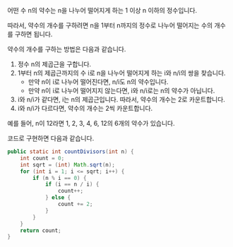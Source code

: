 어떤 수 n의 약수는 n을 나누어 떨어지게 하는 1 이상 n 이하의 정수입니다.

따라서, 약수의 개수를 구하려면 n을 1부터 n까지의 정수로 나누어 떨어지는 수의 개수를 구하면 됩니다.

약수의 개수를 구하는 방법은 다음과 같습니다.

1. 정수 n의 제곱근을 구합니다.
2. 1부터 n의 제곱근까지의 수 i로 n을 나누어 떨어지게 하는 i와 n/i의 쌍을 찾습니다.
    - 만약 n이 i로 나누어 떨어진다면, n/i도 n의 약수입니다.
    - 만약 n이 i로 나누어 떨어지지 않는다면, i와 n/i로는 n의 약수가 아닙니다.
3. i와 n/i가 같다면, i는 n의 제곱근입니다. 따라서, 약수의 개수는 2로 카운트합니다.
4. i와 n/i가 다르다면, 약수의 개수는 2씩 카운트합니다.

예를 들어, n이 12라면 1, 2, 3, 4, 6, 12의 6개의 약수가 있습니다.

코드로 구현하면 다음과 같습니다.

```java
public static int countDivisors(int n) {
    int count = 0;
    int sqrt = (int) Math.sqrt(n);
    for (int i = 1; i <= sqrt; i++) {
        if (n % i == 0) {
            if (i == n / i) {
                count++;
            } else {
                count += 2;
            }
        }
    }
    return count;
}
```